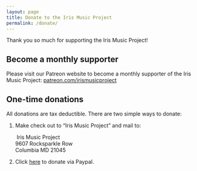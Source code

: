 ```yaml
---
layout: page
title: Donate to the Iris Music Project
permalink: /donate/
---
```


Thank you so much for supporting the Iris Music Project!

## Become a monthly supporter

Please visit our Patreon website to become a monthly supporter of the Iris Music Project: [patreon.com/irismusicproject](https://www.patreon.com/irismusicproject)

## One-time donations

All donations are tax deductible.  There are two simple ways to donate:

1. Make check out to “Iris Music Project” and mail to:  

   ​		Iris Music Project  
   ​		9607 Rocksparkle Row  
   ​		Columbia MD 21045

2. Click [here](https://www.paypal.com/cgi-bin/webscr?cmd=_s-xclick&hosted_button_id=J5D5F8NWDLK6W&source=url) to donate via Paypal.
